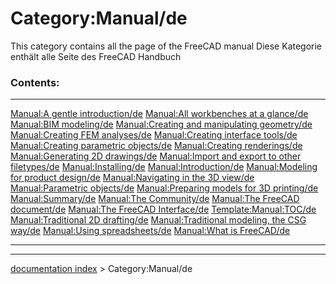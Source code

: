 # Category:Manual/de
This category contains all the page of the FreeCAD manual Diese Kategorie enthält alle Seite des FreeCAD Handbuch

### Contents:

  ------------------------------------------------------------------------------------------------------------- ------------------------------------------------------------------------------------------------------- -------------------------------------------------------------------------------------
  [Manual:A gentle introduction/de](Manual:A_gentle_introduction/de.md)                                 [Manual:All workbenches at a glance/de](Manual:All_workbenches_at_a_glance/de.md)               [Manual:BIM modeling/de](Manual:BIM_modeling/de.md)
  [Manual:Creating and manipulating geometry/de](Manual:Creating_and_manipulating_geometry/de.md)       [Manual:Creating FEM analyses/de](Manual:Creating_FEM_analyses/de.md)                           [Manual:Creating interface tools/de](Manual:Creating_interface_tools/de.md)
  [Manual:Creating parametric objects/de](Manual:Creating_parametric_objects/de.md)                     [Manual:Creating renderings/de](Manual:Creating_renderings/de.md)                               [Manual:Generating 2D drawings/de](Manual:Generating_2D_drawings/de.md)
  [Manual:Import and export to other filetypes/de](Manual:Import_and_export_to_other_filetypes/de.md)   [Manual:Installing/de](Manual:Installing/de.md)                                                 [Manual:Introduction/de](Manual:Introduction/de.md)
  [Manual:Modeling for product design/de](Manual:Modeling_for_product_design/de.md)                     [Manual:Navigating in the 3D view/de](Manual:Navigating_in_the_3D_view/de.md)                   [Manual:Parametric objects/de](Manual:Parametric_objects/de.md)
  [Manual:Preparing models for 3D printing/de](Manual:Preparing_models_for_3D_printing/de.md)           [Manual:Summary/de](Manual:Summary/de.md)                                                       [Manual:The Community/de](Manual:The_Community/de.md)
  [Manual:The FreeCAD document/de](Manual:The_FreeCAD_document/de.md)                                   [Manual:The FreeCAD Interface/de](Manual:The_FreeCAD_Interface/de.md)                           [Template:Manual:TOC/de](Template:Manual:TOC/de.md)
  [Manual:Traditional 2D drafting/de](Manual:Traditional_2D_drafting/de.md)                             [Manual:Traditional modeling, the CSG way/de](Manual:Traditional_modeling,_the_CSG_way/de.md)   [Manual:Using spreadsheets/de](Manual:Using_spreadsheets/de.md)
  [Manual:What is FreeCAD/de](Manual:What_is_FreeCAD/de.md)                                                                                                                                                     
  ------------------------------------------------------------------------------------------------------------- ------------------------------------------------------------------------------------------------------- -------------------------------------------------------------------------------------

---
[documentation index](../README.md) > Category:Manual/de
